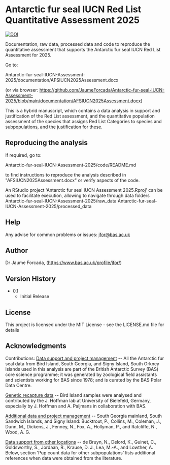 # Antarctic fur seal IUCN Red List Quantitative Assessment 2025

[![DOI](https://zenodo.org/badge/982008348.svg)](https://doi.org/10.5281/zenodo.15848681)

Documentation, raw data, processed data and code to reproduce the quantitative assessment that supports 
the Antarctic fur seal IUCN Red List Assessment for 2025.

Go to:

Antarctic-fur-seal-IUCN-Assessment-2025/documentation/AFSIUCN2025Assessment.docx 

(or via browser: https://github.com/JaumeForcada/Antarctic-fur-seal-IUCN-Assessment-2025/blob/main/documentation/AFSIUCN2025Assessment.docx)

This is a hybrid manuscript, which contains a data analysis in support and justification of the Red List assessment, and 
the quantitative population assessment of the species that assigns Red List Categories to species and subpopulations,
and the justification for these.

## Reproducing the analysis

If required, go to: 

Antarctic-fur-seal-IUCN-Assessment-2025/code/README.md

to find instructions to reproduce the analysis described in "AFSIUCN2025Assessment.docx" or verify aspects of the code.

An RStudio project 'Antarctic fur seal IUCN Assessment 2025.Rproj' can be used to facilitate execution, allowing to navigate 
through data folders
Antarctic-fur-seal-IUCN-Assessment-2025/raw_data
Antarctic-fur-seal-IUCN-Assessment-2025/processed_data


## Help

Any advise for common problems or issues:
jfor@bas.ac.uk

## Author

Dr Jaume Forcada, 
(https://www.bas.ac.uk/profile/jfor/)

## Version History
* 0.1
    * Initial Release

## License

This project is licensed under the MIT License - see the LICENSE.md file for details

## Acknowledgments
Contributions:
  <span style="text-decoration:underline">Data support and project management</span> -- All the Antarctic fur seal data from Bird Island, South Georgia, and Signy Island, South Orkney Islands used in this analysis are part of the British Antarctic Survey (BAS) core science programme; it was generated by zoological field assistants and scientists working for BAS since 1978; and is curated by the BAS Polar Data Centre.
  
  <span style="text-decoration:underline">Genetic recapture data</span> -- Bird Island samples were analysed and contributed by the J. Hoffman lab at University of Bielefeld, Germany, especially by J. Hoffman and A. Paijmans in collaboration with BAS.
  
  <span style="text-decoration:underline">Additional data and project management</span> --  South Georgia mainland, South Sandwich Islands, and Signy Island: Bucktrout, P., Collins, M., Coleman, J., Dunn, M., Dickens, J., Fenney, N., Fox, A., Hollyman, P., and Ratcliffe, N., Wood, A. G.
  
  <span style="text-decoration:underline">Data support from other locations</span> -- de Bruyn, N., Delord, K., Guinet, C., Goldsworthy, S., Jordaan, R., Krause, D. J., Lea, M.-A., and Lowther, A. Below, section 'Pup count data for other subpopulations' lists additional references when data were obtained from the literature.

